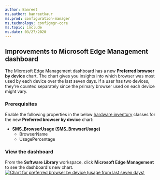 ```yaml
---
author: Banreet
ms.author: banreetkaur
ms.prod: configuration-manager
ms.technology: configmgr-core
ms.topic: include
ms.date: 03/27/2020
---
```


## <a name="bkmk_edge"></a> Improvements to Microsoft Edge Management dashboard
<!--5907383-->

The Microsoft Edge Management dashboard has a new **Preferred browser by device** chart. The chart gives you insights into which browser was most used by each device over the last seven days. If a user has two devices, they're counted separately since the primary browser used on each device might vary.

### Prerequisites

Enable the following properties in the below [hardware inventory](../../../../clients/manage/inventory/extend-hardware-inventory.md) classes for the new **Preferred browser by device** chart:

- **SMS_BrowserUsage (SMS_BrowserUsage)**
   - BrowserName
   - UsagePercentage

### View the dashboard

From the **Software Library** workspace, click **Microsoft Edge Management** to see the dashboard's new chart.
[![Chart for preferred browser by device (usage from last seven days)](../../media/5907383-preferred-browser-chart.png)](../../media/5907383-preferred-browser-chart.png#lightbox)